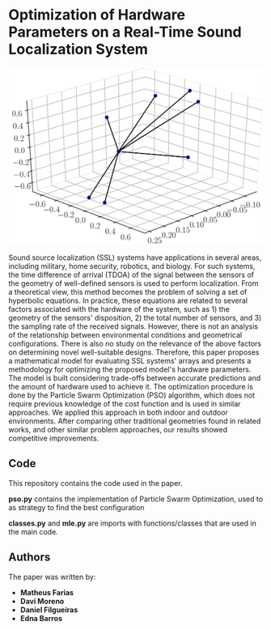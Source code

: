 # Optimization of Hardware Parameters on a Real-Time Sound Localization System

![](https://github.com/matheussfarias/optimizationssl/blob/master/arrayexample.jpeg?raw=true)

Sound source localization (SSL) systems have applications in several areas, including military, home security, robotics, and biology. For such systems, the time difference of arrival (TDOA) of the signal between the sensors of the geometry of well-defined sensors is used to perform localization. From a theoretical view, this method becomes the problem of solving a set of hyperbolic equations. In practice, these equations are related to several factors associated with the hardware of the system, such as $1$) the geometry of the sensors' disposition, $2$) the total number of sensors, and $3$) the sampling rate of the received signals. However, there is not an analysis of the relationship between environmental conditions and geometrical configurations.  There is also no study on the relevance of the above factors on determining novel well-suitable designs. Therefore, this paper proposes a mathematical model for evaluating SSL systems' arrays and presents a methodology for optimizing the proposed model's hardware parameters. The model is built considering trade-offs between accurate predictions and the amount of hardware used to achieve it. The optimization procedure is done by the Particle Swarm Optimization (PSO) algorithm, which does not require previous knowledge of the cost function and is used in similar approaches. We applied this approach in both indoor and outdoor environments. After comparing other traditional geometries found in related works, and other similar problem approaches, our results showed competitive improvements.

## Code

This repository contains the code used in the paper. 

**pso.py** contains the implementation of Particle Swarm Optimization, used to as strategy to find the best configuration

**classes.py** and **mle.py** are imports with functions/classes that are used in the main code.

## Authors

The paper was written by:
* **Matheus Farias**
* **Davi Moreno**
* **Daniel Filgueiras**
* **Edna Barros**